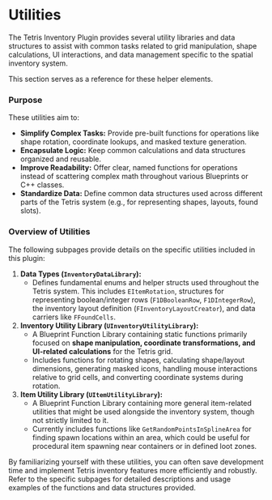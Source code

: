 # Utilities

The Tetris Inventory Plugin provides several utility libraries and data structures to assist with common tasks related to grid manipulation, shape calculations, UI interactions, and data management specific to the spatial inventory system.

This section serves as a reference for these helper elements.

### Purpose

These utilities aim to:

* **Simplify Complex Tasks:** Provide pre-built functions for operations like shape rotation, coordinate lookups, and masked texture generation.
* **Encapsulate Logic:** Keep common calculations and data structures organized and reusable.
* **Improve Readability:** Offer clear, named functions for operations instead of scattering complex math throughout various Blueprints or C++ classes.
* **Standardize Data:** Define common data structures used across different parts of the Tetris system (e.g., for representing shapes, layouts, found slots).

### Overview of Utilities

The following subpages provide details on the specific utilities included in this plugin:

1. **Data Types (`InventoryDataLibrary`):**
   * Defines fundamental enums and helper structs used throughout the Tetris system. This includes `EItemRotation`, structures for representing boolean/integer rows (`F1DBooleanRow`, `F1DIntegerRow`), the inventory layout definition (`FInventoryLayoutCreator`), and data carriers like `FFoundCells`.
2. **Inventory Utility Library (`UInventoryUtilityLibrary`):**
   * A Blueprint Function Library containing static functions primarily focused on **shape manipulation, coordinate transformations, and UI-related calculations** for the Tetris grid.
   * Includes functions for rotating shapes, calculating shape/layout dimensions, generating masked icons, handling mouse interactions relative to grid cells, and converting coordinate systems during rotation.
3. **Item Utility Library (`UItemUtilityLibrary`):**
   * A Blueprint Function Library containing more general item-related utilities that might be used alongside the inventory system, though not strictly limited to it.
   * Currently includes functions like `GetRandomPointsInSplineArea` for finding spawn locations within an area, which could be useful for procedural item spawning near containers or in defined loot zones.

By familiarizing yourself with these utilities, you can often save development time and implement Tetris inventory features more efficiently and robustly. Refer to the specific subpages for detailed descriptions and usage examples of the functions and data structures provided.
